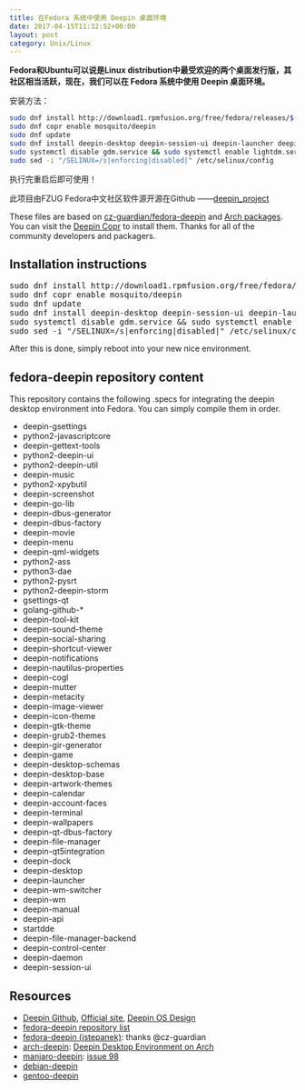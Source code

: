 ```yaml
---
title: 在Fedora 系统中使用 Deepin 桌面环境
date: 2017-04-15T11:32:52+00:00
layout: post
category: Unix/Linux
---
```


**Fedora和Ubuntu可以说是Linux distribution中最受欢迎的两个桌面发行版，其社区相当活跃，现在，我们可以在 Fedora 系统中使用 Deepin 桌面环境。**

安装方法：
```zsh
sudo dnf install http://download1.rpmfusion.org/free/fedora/releases/$(rpm -E %fedora)/Everything/$(uname -i)/os/Packages/r/rpmfusion-free-release-$(rpm -E %fedora)-1.noarch.rpm
sudo dnf copr enable mosquito/deepin
sudo dnf update
sudo dnf install deepin-desktop deepin-session-ui deepin-launcher deepin-screenshot deepin-terminal
sudo systemctl disable gdm.service && sudo systemctl enable lightdm.service (optional, gdm also available)
sudo sed -i "/SELINUX=/s|enforcing|disabled|" /etc/selinux/config
```

执行完重启后即可使用！

此项目由FZUG Fedora中文社区软件源开源在Github ——<a href="https://github.com/FZUG/repo/tree/master/rpms/deepin_project">deepin_project</a>

These files are based on <a href="https://github.com/cz-guardian/fedora-deepin/">cz-guardian/fedora-deepin</a> and <a href="https://www.archlinux.org/packages/?q=deepin">Arch packages</a>. You can visit the <a href="https://copr.fedorainfracloud.org/coprs/mosquito/deepin/">Deepin Copr</a> to install them. Thanks for all of the community developers and packagers.
<h2><a id="user-content-installation-instructions" class="anchor" href="https://github.com/FZUG/repo/tree/master/rpms/deepin_project#installation-instructions"></a>Installation instructions</h2>
<pre class="lang:js decode:true">sudo dnf install http://download1.rpmfusion.org/free/fedora/releases/$(rpm -E %fedora)/Everything/$(uname -i)/os/Packages/r/rpmfusion-free-release-$(rpm -E %fedora)-1.noarch.rpm
sudo dnf copr enable mosquito/deepin
sudo dnf update
sudo dnf install deepin-desktop deepin-session-ui deepin-launcher deepin-screenshot deepin-terminal
sudo systemctl disable gdm.service &amp;&amp; sudo systemctl enable lightdm.service (optional, gdm also available)
sudo sed -i "/SELINUX=/s|enforcing|disabled|" /etc/selinux/config</pre>
After this is done, simply reboot into your new nice environment.
<h2><a id="user-content-fedora-deepin-repository-content" class="anchor" href="https://github.com/FZUG/repo/tree/master/rpms/deepin_project#fedora-deepin-repository-content"></a>fedora-deepin repository content</h2>
This repository contains the following .specs for integrating the deepin desktop environment into Fedora. You can simply compile them in order.
<ul>
     <li>deepin-gsettings</li>
     <li>python2-javascriptcore</li>
     <li>deepin-gettext-tools</li>
     <li>python2-deepin-ui</li>
     <li>python2-deepin-util</li>
     <li>deepin-music</li>
     <li>python2-xpybutil</li>
     <li>deepin-screenshot</li>
     <li>deepin-go-lib</li>
     <li>deepin-dbus-generator</li>
     <li>deepin-dbus-factory</li>
     <li>deepin-movie</li>
     <li>deepin-menu</li>
     <li>deepin-qml-widgets</li>
     <li>python2-ass</li>
     <li>python3-dae</li>
     <li>python2-pysrt</li>
     <li>python2-deepin-storm</li>
     <li>gsettings-qt</li>
     <li>golang-github-*</li>
     <li>deepin-tool-kit</li>
     <li>deepin-sound-theme</li>
     <li>deepin-social-sharing</li>
     <li>deepin-shortcut-viewer</li>
     <li>deepin-notifications</li>
     <li>deepin-nautilus-properties</li>
     <li>deepin-cogl</li>
     <li>deepin-mutter</li>
     <li>deepin-metacity</li>
     <li>deepin-image-viewer</li>
     <li>deepin-icon-theme</li>
     <li>deepin-gtk-theme</li>
     <li>deepin-grub2-themes</li>
     <li>deepin-gir-generator</li>
     <li>deepin-game</li>
     <li>deepin-desktop-schemas</li>
     <li>deepin-desktop-base</li>
     <li>deepin-artwork-themes</li>
     <li>deepin-calendar</li>
     <li>deepin-account-faces</li>
     <li>deepin-terminal</li>
     <li>deepin-wallpapers</li>
     <li>deepin-qt-dbus-factory</li>
     <li>deepin-file-manager</li>
     <li>deepin-qt5integration</li>
     <li>deepin-dock</li>
     <li>deepin-desktop</li>
     <li>deepin-launcher</li>
     <li>deepin-wm-switcher</li>
     <li>deepin-wm</li>
     <li>deepin-manual</li>
     <li>deepin-api</li>
     <li>startdde</li>
     <li>deepin-file-manager-backend</li>
     <li>deepin-control-center</li>
     <li>deepin-daemon</li>
     <li>deepin-session-ui</li>
</ul>
<h2><a id="user-content-resources" class="anchor" href="https://github.com/FZUG/repo/tree/master/rpms/deepin_project#resources"></a>Resources</h2>
<ul>
     <li><a href="https://github.com/linuxdeepin/">Deepin Github</a>, <a href="https://www.deepin.org/en/">Official site</a>, <a href="https://my.oschina.net/ManateeLazyCat/blog/831104">Deepin OS Design</a></li>
     <li><a href="https://copr.fedorainfracloud.org/coprs/mosquito/deepin/packages/">fedora-deepin repository list</a></li>
     <li><a href="https://github.com/cz-guardian/fedora-deepin/">fedora-deepin (jstepanek)</a>: thanks @cz-guardian</li>
     <li><a href="https://github.com/fasheng/arch-deepin/">arch-deepin</a>: <a href="https://bbs.archlinux.org/viewtopic.php?id=181861">Deepin Desktop Environment on Arch</a></li>
     <li><a href="https://github.com/manjaro/packages-community/">manjaro-deepin</a>: <a href="https://github.com/fasheng/arch-deepin/issues/98">issue 98</a></li>
     <li><a href="https://github.com/debiancn/repo/issues/31">debian-deepin</a></li>
     <li><a href="https://github.com/zhtengw/deepin-overlay/">gentoo-deepin</a></li>
</ul>
